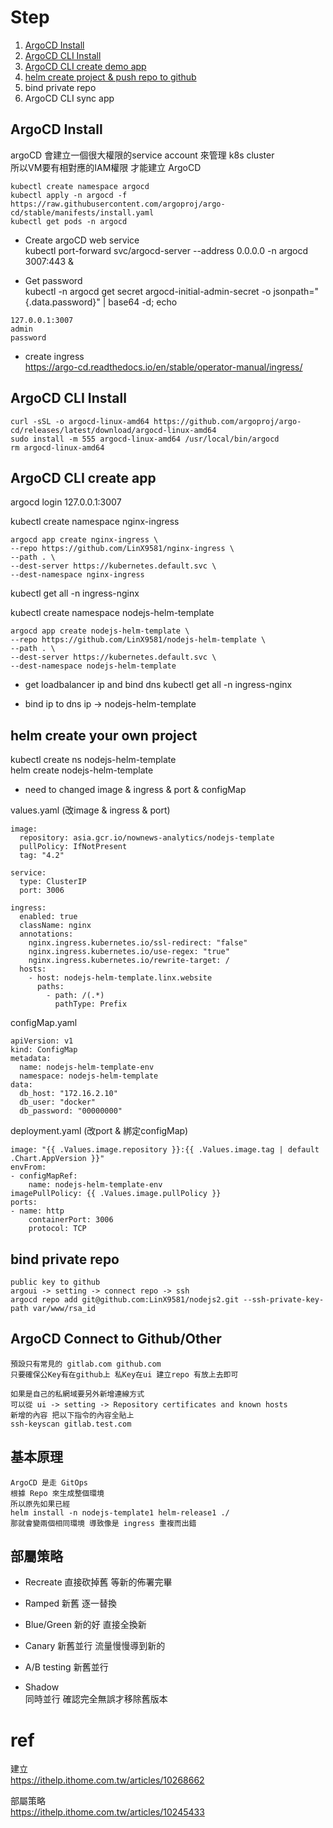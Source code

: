 # Step
1. [ArgoCD Install](#argocd-install) 
2. [ArgoCD CLI Install](#ArgoCD-CLI-Install) 
3. [ArgoCD CLI create demo app](#ArgoCD-CLI-create-demo-app)
4. [helm create project & push repo to github](#helm-create-project)
5. bind private repo  
7. ArgoCD CLI sync app  

## <a name="argocd-install"></a>ArgoCD Install
argoCD 會建立一個很大權限的service account 來管理 k8s cluster  
所以VM要有相對應的IAM權限 才能建立 ArgoCD  

```
kubectl create namespace argocd
kubectl apply -n argocd -f https://raw.githubusercontent.com/argoproj/argo-cd/stable/manifests/install.yaml
kubectl get pods -n argocd
```

* Create argoCD web service  
kubectl port-forward svc/argocd-server --address 0.0.0.0 -n argocd 3007:443 &

* Get password  
kubectl -n argocd get secret argocd-initial-admin-secret -o jsonpath="{.data.password}" | base64 -d; echo  
```
127.0.0.1:3007
admin
password
```

* create ingress  
https://argo-cd.readthedocs.io/en/stable/operator-manual/ingress/  


## <a name="ArgoCD-CLI-Install"></a>ArgoCD CLI Install
```
curl -sSL -o argocd-linux-amd64 https://github.com/argoproj/argo-cd/releases/latest/download/argocd-linux-amd64
sudo install -m 555 argocd-linux-amd64 /usr/local/bin/argocd
rm argocd-linux-amd64
```

## <a name="ArgoCD-CLI-create-app"></a>ArgoCD CLI create app

argocd login 127.0.0.1:3007

kubectl create namespace nginx-ingress
```
argocd app create nginx-ingress \
--repo https://github.com/LinX9581/nginx-ingress \
--path . \
--dest-server https://kubernetes.default.svc \
--dest-namespace nginx-ingress
```
kubectl get all -n ingress-nginx

kubectl create namespace nodejs-helm-template
```
argocd app create nodejs-helm-template \
--repo https://github.com/LinX9581/nodejs-helm-template \
--path . \
--dest-server https://kubernetes.default.svc \
--dest-namespace nodejs-helm-template
```

* get loadbalancer ip and bind dns
kubectl get all -n ingress-nginx

* bind ip to dns
ip -> nodejs-helm-template

## helm create your own project
kubectl create ns nodejs-helm-template  
helm create nodejs-helm-template  

* need to changed
image & ingress & port & configMap

values.yaml (改image & ingress & port)
```
image:
  repository: asia.gcr.io/nownews-analytics/nodejs-template
  pullPolicy: IfNotPresent
  tag: "4.2"

service:
  type: ClusterIP
  port: 3006

ingress:
  enabled: true
  className: nginx
  annotations:
    nginx.ingress.kubernetes.io/ssl-redirect: "false"
    nginx.ingress.kubernetes.io/use-regex: "true"
    nginx.ingress.kubernetes.io/rewrite-target: /
  hosts:
    - host: nodejs-helm-template.linx.website
      paths:
        - path: /(.*)
          pathType: Prefix
```

configMap.yaml
```
apiVersion: v1
kind: ConfigMap
metadata:
  name: nodejs-helm-template-env
  namespace: nodejs-helm-template
data:
  db_host: "172.16.2.10"
  db_user: "docker"
  db_password: "00000000"
```

deployment.yaml (改port & 綁定configMap)
```
image: "{{ .Values.image.repository }}:{{ .Values.image.tag | default .Chart.AppVersion }}"
envFrom:
- configMapRef:
    name: nodejs-helm-template-env
imagePullPolicy: {{ .Values.image.pullPolicy }}
ports:
- name: http
    containerPort: 3006
    protocol: TCP
```

## bind private repo
```
public key to github  
argoui -> setting -> connect repo -> ssh  
argocd repo add git@github.com:LinX9581/nodejs2.git --ssh-private-key-path var/www/rsa_id  
```

## ArgoCD Connect to Github/Other
```
預設只有常見的 gitlab.com github.com  
只要確保公Key有在github上 私Key在ui 建立repo 有放上去即可

如果是自己的私網域要另外新增連線方式
可以從 ui -> setting -> Repository certificates and known hosts
新增的內容 把以下指令的內容全貼上
ssh-keyscan gitlab.test.com
```

## 基本原理
```
ArgoCD 是走 GitOps
根據 Repo 來生成整個環境
所以原先如果已經
helm install -n nodejs-template1 helm-release1 ./
那就會變兩個相同環境 導致像是 ingress 重複而出錯
```

## 部屬策略
* Recreate 直接砍掉舊 等新的佈署完畢

* Ramped 新舊 逐一替換

* Blue/Green 新的好 直接全換新

* Canary 新舊並行 流量慢慢導到新的

* A/B testing 新舊並行

* Shadow  
同時並行 確認完全無誤才移除舊版本

# ref
建立  
https://ithelp.ithome.com.tw/articles/10268662  

部屬策略  
https://ithelp.ithome.com.tw/articles/10245433  